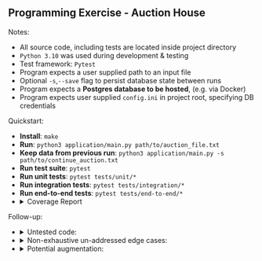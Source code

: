 ## Programming Exercise - Auction House


Notes:

- All source code, including tests are located inside project directory
- `Python 3.10` was used during development & testing
- Test framework: `Pytest`
- Program expects a user supplied path to an input file
- Optional `-s`,`--save` flag to persist database state between runs
- Program expects a **Postgres database to be hosted**, (e.g. via Docker)
- Program expects user supplied `config.ini` in project root, specifying DB credentials

Quickstart:

- **Install**: `make`
- **Run**: `python3 application/main.py path/to/auction_file.txt`
- **Keep data from previous run**: `python3 application/main.py -s path/to/continue_auction.txt`
- **Run test suite**: `pytest`
- **Run unit tests**: `pytest tests/unit/*`
- **Run integration tests**: `pytest tests/integration/*`
- **Run end-to-end tests**: `pytest tests/end-to-end/*`
- <details>
  <summary>Coverage Report</summary>
  <pre>
  Name                           Stmts   Miss  Cover
  --------------------------------------------------
  application/auction.py            58      7    88%
  application/config.py             12      1    92%
  application/db_procedures.py      92     13    86%
  --------------------------------------------------
  TOTAL                            162     21    87%
  </pre>
  </details>

Follow-up:

- <details> 
  <summary>Untested code:</summary>
  <ul>
    <li><code>config.py</code></li>
    <li><code>check_no_bids()</code></li>
  </ul>
  </details>
- <details>
  <summary>Non-exhaustive un-addressed edge cases:</summary>
  <ol>
    <li>Bids with the same amount from the same user</li>
    <li>Bids placed before auction starts</li>
    <li>Decreasing bid amounts from the same user</li>
    <li>Multiple auctions for the same item</li>
    <li>Edge Case in bid increments</li>
  </ol>
  </details>
- <details>
  <summary>Potential augmentation:</summary>
  <ul>
    <li>Error logging</li>
    <li>Refactor to allow for better dependency injection during testing</li>
    <li>Decoupling application logic and implementing a Database Abstraction Layer</li>
  </ul>
  </details>

  


